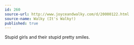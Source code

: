 ```yaml
---
id: 260
source-url: http://www.joyceandwalky.com/d/20000122.html
source-name: Walky (It's Walky!)
published: true
---
```


<p>Stupid girls and their stupid pretty smiles.</p>


